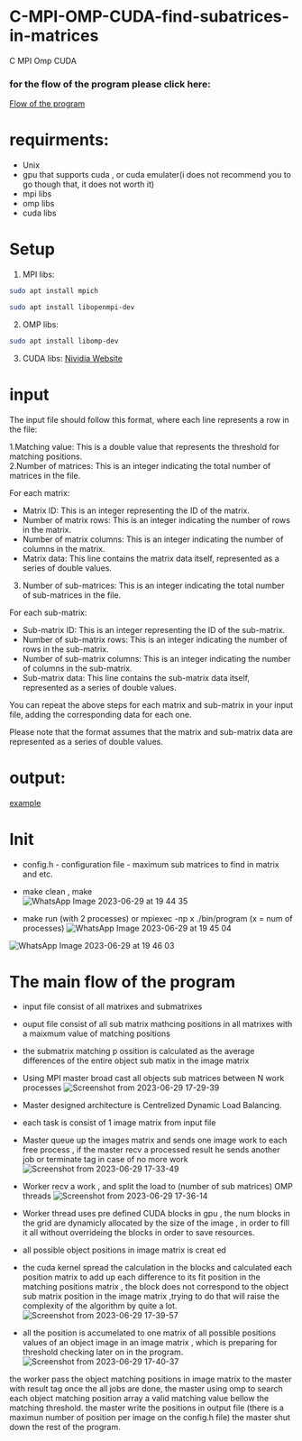 # C-MPI-OMP-CUDA-find-subatrices-in-matrices
C MPI Omp CUDA
###  for the flow of the program please click here:
[Flow of the program](https://github.com/cohenyuval315/C-MPI-OMP-CUDA-find-subatrices-in-matrices/blob/main/Flow.md)

# requirments:
- Unix
- gpu that supports cuda , or cuda emulater(i does not recommend you to go though that, it does not worth it)
- mpi libs
- omp libs
- cuda libs
  
# Setup
1. MPI libs:
  ```bash
  sudo apt install mpich
  ```
  ```bash
  sudo apt install libopenmpi-dev
  ```
  
2. OMP libs:   
  ```bash
  sudo apt install libomp-dev
  ```
3. CUDA libs: [Nividia Website](https://docs.nvidia.com/cuda/cuda-installation-guide-linux/index.html)



# input
The input file should follow this format, where each line represents a row in the file:  

1.Matching value: This is a double value that represents the threshold for matching positions.  
2.Number of matrices: This is an integer indicating the total number of matrices in the file.  

For each matrix:

- Matrix ID: This is an integer representing the ID of the matrix.
- Number of matrix rows: This is an integer indicating the number of rows in the matrix.
- Number of matrix columns: This is an integer indicating the number of columns in the matrix.
- Matrix data: This line contains the matrix data itself, represented as a series of double values.
   
3. Number of sub-matrices: This is an integer indicating the total number of sub-matrices in the file.

For each sub-matrix:

- Sub-matrix ID: This is an integer representing the ID of the sub-matrix.
- Number of sub-matrix rows: This is an integer indicating the number of rows in the sub-matrix.
- Number of sub-matrix columns: This is an integer indicating the number of columns in the sub-matrix.
- Sub-matrix data: This line contains the sub-matrix data itself, represented as a series of double values.
  
You can repeat the above steps for each matrix and sub-matrix in your input file, adding the corresponding data for each one.
  
Please note that the format assumes that the matrix and sub-matrix data are represented as a series of double values. 
  
# output:
[example](https://github.com/cohenyuval315/C-MPI-OMP-CUDA-find-subatrices-in-matrices/blob/main/output.txt)

# Init
- config.h - configuration file - maximum sub matrices to find in matrix and etc.
    
- make clean , make   
![WhatsApp Image 2023-06-29 at 19 44 35](https://github.com/cohenyuval315/C-MPI-OMP-CUDA-find-subatrices-in-matrices/assets/61754002/b3c6330c-5e9e-44da-a7e7-c72bc089723d)
    
- make run (with 2 processes) or  mpiexec -np x ./bin/program (x = num of processes)
![WhatsApp Image 2023-06-29 at 19 45 04](https://github.com/cohenyuval315/C-MPI-OMP-CUDA-find-subatrices-in-matrices/assets/61754002/59bf4fa5-83f4-4e9f-9630-70c60aff4427)
  

![WhatsApp Image 2023-06-29 at 19 46 03](https://github.com/cohenyuval315/C-MPI-OMP-CUDA-find-subatrices-in-matrices/assets/61754002/e0ab3d4c-e85a-46be-ac69-a00a961391d1)





# The main flow of the program
- input file consist of all matrixes and submatrixes
- ouput file consist of all sub matrix mathcing positions in all matrixes with a maixmum value of matching positions
- the submatrix matching p ossition is calculated as the average differences of the entire object sub matix in the image matrix

- Using MPI master broad cast all objects sub matrices between N work processes
![Screenshot from 2023-06-29 17-29-39](https://github.com/cohenyuval315/C-MPI-OMP-CUDA-find-subatrices-in-matrices/assets/61754002/0879cbe8-fa4b-4e82-85ad-d760eb576534)


- Master designed architecture is Centrelized Dynamic Load Balancing.
- each task is consist of 1 image matrix from input file
- Master queue up the images matrix and sends one image work to each free process , if the master recv a processed result he sends another job or terminate tag in case of no more work
![Screenshot from 2023-06-29 17-33-49](https://github.com/cohenyuval315/C-MPI-OMP-CUDA-find-subatrices-in-matrices/assets/61754002/2ba0226c-b16a-40e9-bb03-b1a278259955)
  

- Worker recv a work , and split the load to (number of sub matrices) OMP threads 
![Screenshot from 2023-06-29 17-36-14](https://github.com/cohenyuval315/C-MPI-OMP-CUDA-find-subatrices-in-matrices/assets/61754002/551670ce-3e09-45fe-887d-7e3007662929)


- Worker thread uses pre defined CUDA blocks in gpu , the num blocks in the grid are dynamicly allocated by the size of the image , in order to fill it all without overrideing the blocks in order to save resources.
- all possible object positions in image matrix is creat ed
- the cuda kernel spread the calculation in the blocks and calculated each position matrix to add up each difference to its fit position in the matching positions matrix  , the block does not correspond to the object sub matrix position in the image matrix ,trying to do that will raise the complexity of the algorithm by quite a lot.
![Screenshot from 2023-06-29 17-39-57](https://github.com/cohenyuval315/C-MPI-OMP-CUDA-find-subatrices-in-matrices/assets/61754002/8dfa2830-3068-437c-8481-2bdbbe163ba4)


- all the position is accumelated to one matrix of all possible positions values  of an object image in an image matrix , which is preparing  for threshold checking later on in the program.
![Screenshot from 2023-06-29 17-40-37](https://github.com/cohenyuval315/C-MPI-OMP-CUDA-find-subatrices-in-matrices/assets/61754002/26f934e6-3396-4173-b890-1ac5a8fcf648)

the worker pass the object matching positions in image matrix to the master with result tag
once the all jobs are done, the master using omp to search each object matching position array a valid matching value bellow the matching threshold.
the master write the positions in output file (there is a maximun number of position per image  on the config.h file)
the master shut down the rest of the program.
